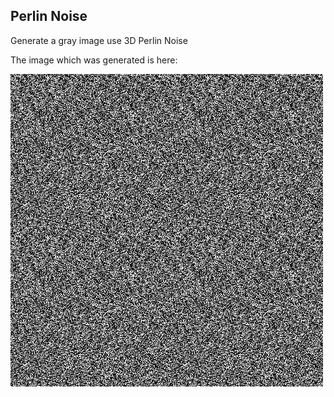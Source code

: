 ## Perlin Noise
Generate a gray image use 3D Perlin Noise

The image which was generated is here:

![image](./image/perlin.jpg)